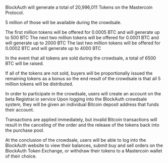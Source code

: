 BlockAuth will generate a total of 20,996,011 Tokens on the Mastercoin Protocol. 

5 million of those will be available during the crowdsale. 

The first million tokens will be offered for 0.0005 BTC and will generate up to 500 BTC
The next two million tokens will be offered for 0.0001 BTC and will generate up to 2000 BTC
The last two million tokens will be offered for 0.0002 BTC and will generate up to 4000 BTC

In the event that all tokens are sold during the crowdsale, a total of 6500 BTC will be raised. 

If all of the tokens are not sold, buyers will be proportionally issued the remaining tokens as
a bonus so the end result of the crowdsale is that all 5 million tokens will be distributed. 

In order to participate in the crowdsale, users will create an account on the beta Registrar.io service
Upon logging into the BlockAuth crowdsale system, they will be given an individual Bitcoin deposit address
that funds their account. 

Transactions are applied immediately, but invalid Bitcoin transactions will result in the canceling of the order and the
release of the tokens back into the purchase pool.

At the conclusion of the crowdsale, users will be able to log into the BlockAuth website to view their 
balances, submit buy and sell orders on the BlockAuth Token Exchange, or withdraw their tokens to a Mastercoin
wallet of their choice. 
